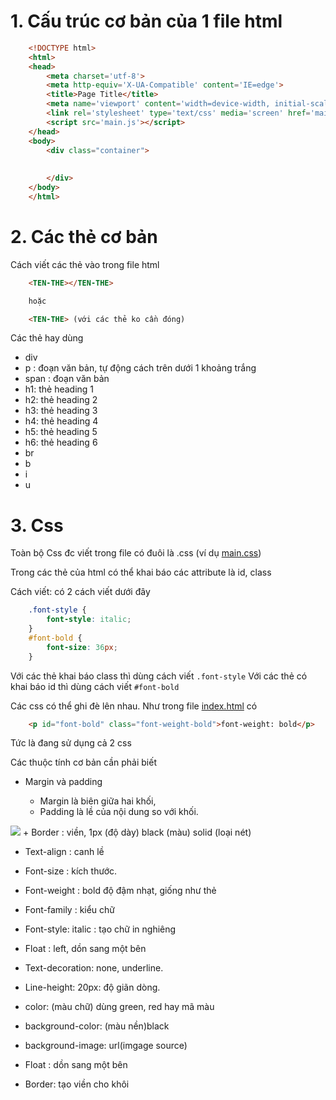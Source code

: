 # 1. Cấu trúc cơ bản của 1 file html
``` html
    <!DOCTYPE html>
    <html>
    <head>
        <meta charset='utf-8'>
        <meta http-equiv='X-UA-Compatible' content='IE=edge'>
        <title>Page Title</title>
        <meta name='viewport' content='width=device-width, initial-scale=1'>
        <link rel='stylesheet' type='text/css' media='screen' href='main.css'>
        <script src='main.js'></script>
    </head>
    <body>
        <div class="container">
            
            
        </div>
    </body>
    </html>
```

# 2. Các thẻ cơ bản

Cách viết các thẻ vào trong file html

```html
    <TEN-THE></TEN-THE>

    hoặc

    <TEN-THE> (với các thẻ ko cần đóng)
```
Các thẻ hay dùng
- div
- p : đoạn văn bản, tự động cách trên dưới 1 khoảng trắng
- span : đoạn văn bản
- h1: thẻ heading 1
- h2: thẻ heading 2
- h3: thẻ heading 3
- h4: thẻ heading 4
- h5: thẻ heading 5
- h6: thẻ heading 6
- br
- b
- i
- u

# 3. Css
Toàn bộ Css đc viết trong file có đuôi là .css (ví dụ [main.css](./main.css))

Trong các thẻ của html có thể khai báo các attribute là id, class

Cách viết: có 2 cách viết dưới đây
```css
    .font-style {
        font-style: italic;
    }
    #font-bold {
        font-size: 36px;
    }
```

Với các thẻ khai báo class thì dùng cách viết `.font-style`
Với các thẻ có khai báo id thì dùng cách viết `#font-bold`

Các css có thể ghi đè lên nhau. Như trong file [index.html](./index.html) có 
``` html
    <p id="font-bold" class="font-weight-bold">font-weight: bold</p>
```

Tức là đang sử dụng cả 2 css


Các thuộc tính cơ bản cần phải biết

+ Margin và padding

    - Margin là biên giữa hai khối,
    - Padding là lề của nội dung so với khối.
<img src="https://goclamweb.com/wp-content/uploads/2018/02/padding-va-margin.png">
+ Border : viền, 1px (độ dày) black (màu) solid (loại nét)

+ Text-align : canh lề

+ Font-size : kích thước.

+ Font-weight : bold độ đậm nhạt, giống như thẻ <b></b>

+ Font-family : kiểu chữ

+ Font-style: italic : tạo chữ in nghiêng

+ Float : left, dồn sang một bên

+ Text-decoration: none, underline.

+ Line-height: 20px: độ giãn dòng.

+ color: (màu chữ) dùng green, red hay mã màu

+ background-color: (màu nền)black

+ background-image: url(imgage source)

+ Float : dồn sang một bên

+ Border: tạo viền cho khôi